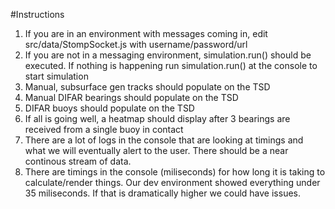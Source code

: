 #Instructions
1. If you are in an environment with messages coming in, edit src/data/StompSocket.js with username/password/url 
2. If you are not in a messaging environment, simulation.run() should be executed. If nothing is happening run simulation.run() at the console to start simulation 
3. Manual, subsurface gen tracks should populate on the TSD 
4. Manual DIFAR bearings should populate on the TSD 
5. DIFAR buoys should populate on the TSD 
6. If all is going well, a heatmap should display after 3 bearings are received from a single buoy in contact 
7. There are a lot of logs in the console that are looking at timings and what we will eventually alert to the user. There should be a near continous stream of data. 
8. There are timings in the console (miliseconds) for how long it is taking to calculate/render things. Our dev environment showed everything under 35 miliseconds. If that is dramatically higher we could have issues. 
